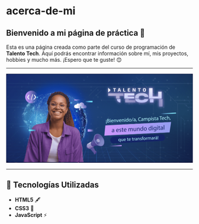 # acerca-de-mi
## Bienvenido a mi página de práctica 🚀

Esta es una página creada como parte del curso de programación de **Talento Tech**. Aquí podrás encontrar información sobre mí, mis proyectos, hobbies y mucho más. ¡Espero que te guste! 😊

---


![TalentoTech](/static/img/talento-tech.png)

---

## 🚀 Tecnologías Utilizadas
- **HTML5** 🖋️
- **CSS3** 🎨
- **JavaScript** ⚡

